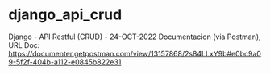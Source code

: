 # django_api_crud
Django - API Restful (CRUD) - 24-OCT-2022
Documentacion (via Postman), 
URL Doc: https://documenter.getpostman.com/view/13157868/2s84LLxY9b#e0bc9a09-5f2f-404b-a112-e0845b822e31

